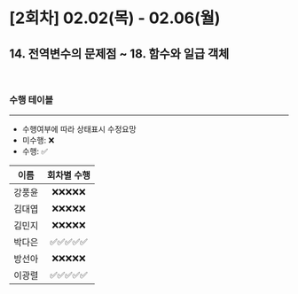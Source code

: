 # [2회차] 02.02(목) - 02.06(월)

## 14. 전역변수의 문제점 ~ 18. 함수와 일급 객체

<br>

### 수행 테이블

<hr>

- 수행여부에 따라 상태표시 수정요망
- 미수행: ❌
- 수행: ✅

|  이름  | 회차별 수행 |
| :----: | :---------: |
| 강풍윤 | ❌❌❌❌❌  |
| 김대엽 | ❌❌❌❌❌  |
| 김민지 | ❌❌❌❌❌  |
| 박다은 | ✅✅✅✅✅  |
| 방선아 | ❌❌❌❌❌  |
| 이광렬 | ✅✅✅✅✅  |
